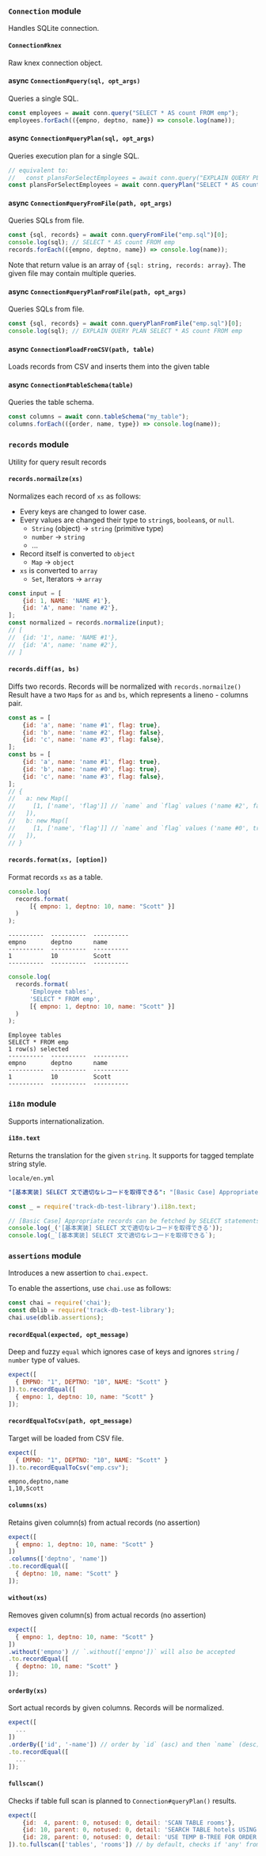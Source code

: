 
### `Connection` module

Handles SQLite connection.

#### `Connection#knex`

Raw knex connection object.

#### async `Connection#query(sql, opt_args)`

Queries a single SQL.

```javascript
const employees = await conn.query("SELECT * AS count FROM emp");
employees.forEach(({empno, deptno, name}) => console.log(name));
```

#### async `Connection#queryPlan(sql, opt_args)`

Queries execution plan for a single SQL.

```javascript
// equivalent to:
//   const plansForSelectEmployees = await conn.query("EXPLAIN QUERY PLAN SELECT * AS count FROM emp");
const plansForSelectEmployees = await conn.queryPlan("SELECT * AS count FROM emp");
```

#### async `Connection#queryFromFile(path, opt_args)`

Queries SQLs from file.

```javascript
const {sql, records} = await conn.queryFromFile("emp.sql")[0];
console.log(sql); // SELECT * AS count FROM emp
records.forEach(({empno, deptno, name}) => console.log(name));
```

Note that return value is an array of `{sql: string, records: array}`. 
The given file may contain multiple queries. 

#### async `Connection#queryPlanFromFile(path, opt_args)`

Queries SQLs from file.

```javascript
const {sql, records} = await conn.queryPlanFromFile("emp.sql")[0];
console.log(sql); // EXPLAIN QUERY PLAN SELECT * AS count FROM emp
```

#### async `Connection#loadFromCSV(path, table)`

Loads records from CSV and inserts them into the given table

#### async `Connection#tableSchema(table)`

Queries the table schema.

```javascript
const columns = await conn.tableSchema("my_table");
columns.forEach(({order, name, type}) => console.log(name));
```

### `records` module

Utility for query result records

#### `records.normailze(xs)`

Normalizes each record of `xs` as follows:

* Every keys are changed to lower case.
* Every values are changed their type to `string`s, `boolean`s, or `null`.
    + `String` (object) -> `string` (primitive type)
    + `number` -> `string`
    + ...
* Record itself is converted to `object`
    + `Map` -> `object`
* `xs` is converted to `array`
    + `Set`, Iterators -> `array`

```javascript
const input = [
    {id: 1, NAME: 'NAME #1'},
	{id: 'A', name: 'name #2'},
];
const normalized = records.normalize(input);
// [ 
//  {id: '1', name: 'NAME #1'},
//  {id: 'A', name: 'name #2'},
// ]
```

#### `records.diff(as, bs)`

Diffs two records. Records will be normalized with `records.normailze()`
Result have a two `Map`s for `as` and `bs`, which represents a lineno - columns pair.

```javascript
const as = [
	{id: 'a', name: 'name #1', flag: true},
	{id: 'b', name: 'name #2', flag: false},
	{id: 'c', name: 'name #3', flag: false},
];
const bs = [
	{id: 'a', name: 'name #1', flag: true},
	{id: 'b', name: 'name #0', flag: true},
	{id: 'c', name: 'name #3', flag: false},
];
// {
//   a: new Map([
//     [1, ['name', 'flag']] // `name` and `flag` values ('name #2', false) on line 1 are present only in `as`
//   ]),
//   b: new Map([
//     [1, ['name', 'flag']] // `name` and `flag` values ('name #0', true)  on line 1 are present only in `bs`
//   ]),
// }
```

#### `records.format(xs, [option])`

Format records `xs` as a table.

```javascript
console.log(
  records.format(
      [{ empno: 1, deptno: 10, name: "Scott" }]
  )
);
```

```
----------  ----------  ----------
empno       deptno      name      
----------  ----------  ----------
1           10          Scott     
----------  ----------  ----------
```

```javascript
console.log(
  records.format(
      'Employee tables',
      'SELECT * FROM emp',
      [{ empno: 1, deptno: 10, name: "Scott" }]
  )
);
```

```
Employee tables
SELECT * FROM emp
1 row(s) selected
----------  ----------  ----------
empno       deptno      name      
----------  ----------  ----------
1           10          Scott     
----------  ----------  ----------
```

### `i18n` module

Supports internationalization.

#### `i18n.text`

Returns the translation for the given `string`.
It supports for tagged template string style.

`locale/en.yml`
```yaml
"[基本実装] SELECT 文で適切なレコードを取得できる": "[Basic Case] Appropriate records can be fetched by SELECT statements"
```

```javascript
const _ = require('track-db-test-library').i18n.text;

// [Basic Case] Appropriate records can be fetched by SELECT statements
console.log(_('[基本実装] SELECT 文で適切なレコードを取得できる'));
console.log(_`[基本実装] SELECT 文で適切なレコードを取得できる`);
```

### `assertions` module

Introduces a new assertion to `chai.expect`.

To enable the assertions, use `chai.use` as follows:

```javascript
const chai = require('chai');
const dblib = require('track-db-test-library');
chai.use(dblib.assertions);
```

#### `recordEqual(expected, opt_message)`

Deep and fuzzy `equal` which ignores case of keys and ignores `string` / `number` type of values.

```javascript
expect([
  { EMPNO: "1", DEPTNO: "10", NAME: "Scott" }
]).to.recordEqual([
  { empno: 1, deptno: 10, name: "Scott" }
]);
``` 

#### `recordEqualToCsv(path, opt_message)`

Target will be loaded from CSV file.


```javascript
expect([
  { EMPNO: "1", DEPTNO: "10", NAME: "Scott" }
]).to.recordEqualToCsv("emp.csv");
``` 

```csv
empno,deptno,name
1,10,Scott
```

#### `columns(xs)`

Retains given column(s) from actual records (no assertion)

```javascript
expect([
  { empno: 1, deptno: 10, name: "Scott" }
])
.columns(['deptno', 'name'])
.to.recordEqual([
  { deptno: 10, name: "Scott" }
]);
``` 

#### `without(xs)`

Removes given column(s) from actual records (no assertion)

```javascript
expect([
  { empno: 1, deptno: 10, name: "Scott" }
])
.without('empno') // `.without(['empno'])` will also be accepted
.to.recordEqual([
  { deptno: 10, name: "Scott" }
]);
``` 

#### `orderBy(xs)`

Sort actual records by given columns.
Records will be normalized.

```javascript
expect([
  ...
])
.orderBy(['id', '-name']) // order by `id` (asc) and then `name` (desc)
.to.recordEqual([
  ...
]);
``` 

#### `fullscan()`

Checks if table full scan is planned to `Connection#queryPlan()` results.

```javascript
expect([
    {id:  4, parent: 0, notused: 0, detail: 'SCAN TABLE rooms'},
    {id: 10, parent: 0, notused: 0, detail: 'SEARCH TABLE hotels USING INTEGER PRIMARY KEY (rowid=?)'},
    {id: 28, parent: 0, notused: 0, detail: 'USE TEMP B-TREE FOR ORDER BY'}
]).to.fullscan(['tables', 'rooms']) // by default, checks if 'any' from given tables will be fully scanned
```
